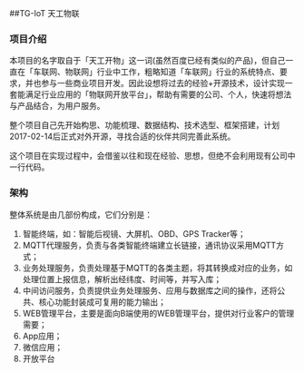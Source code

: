 ##TG-IoT 天工物联

### 项目介绍

本项目的名字取自于「天工开物」这一词(虽然百度已经有类似的产品)，但自己一直在「车联网、物联网」行业中工作，粗略知道「车联网」行业的系统特点、要求，并也参与一些商业项目开发。因此设想将过去的经验+开源技术，设计实现一套能满足行业应用的「物联网开放平台」，帮助有需要的公司、个人，快速将想法与产品结合，为用户服务。

整个项目自己先开始构思、功能梳理、数据结构、技术选型、框架搭建，计划2017-02-14后正式对外开源，寻找合适的伙伴共同完善此系统。

这个项目在实现过程中，会借鉴以往和现在经验、思想，但绝不会利用现有公司中一行代码。


### 架构

整体系统是由几部份构成，它们分别是：

1. 智能终端，如：智能后视镜、大屏机、OBD、GPS Tracker等；
2. MQTT代理服务，负责与各类智能终端建立长链接，通讯协议采用MQTT方式；
3. 业务处理服务，负责处理基于MQTT的各类主题，将其转换成对应的业务，如处理位置上报信息，解析出经纬度、时间等，并写入库；
4. 中间访问服务，负责提供业务处理服务、应用与数据库之间的操作，还将公共、核心功能封装成可复用的能力输出；
5. WEB管理平台，主要是面向B端使用的WEB管理平台，提供对行业客户的管理需要；
6. App应用；
7. 微信应用；
8. 开放平台

